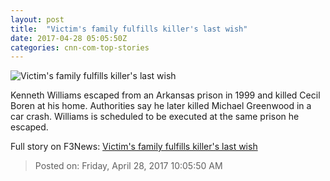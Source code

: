 ```yaml
---
layout: post
title:  "Victim's family fulfills killer's last wish"
date: 2017-04-28 05:05:50Z
categories: cnn-com-top-stories
---
```


![Victim's family fulfills killer's last wish](http://i2.cdn.cnn.com/cnnnext/dam/assets/170427173613-kenneth-williams-arkansas-execution-victim-family-orig-vstan-dlewis-00000000-super-tease.jpg)

Kenneth Williams escaped from an Arkansas prison in 1999 and killed Cecil Boren at his home. Authorities say he later killed Michael Greenwood in a car crash. Williams is scheduled to be executed at the same prison he escaped.


Full story on F3News: [Victim's family fulfills killer's last wish](http://www.f3nws.com/n/tKpzhC)

> Posted on: Friday, April 28, 2017 10:05:50 AM
